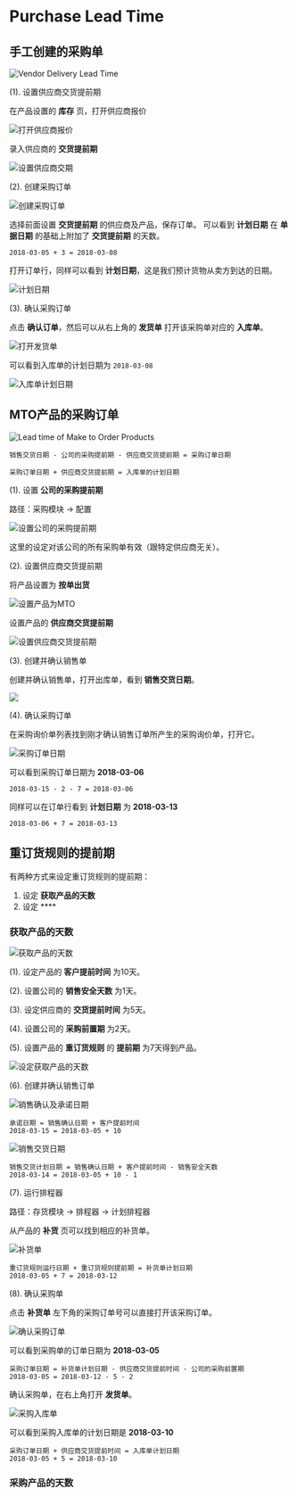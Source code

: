 # Purchase Lead Time

## 手工创建的采购单

![Vendor Delivery Lead Time](_images/vendor_lead_time_Manual_PO.PNG)

(1). 设置供应商交货提前期

在产品设置的 **库存** 页，打开供应商报价

![打开供应商报价](_images/vendor_lead_time_Manual_PO2.PNG)

录入供应商的 **交货提前期**

![设置供应商交期](_images/vendor_lead_time_Manual_PO1.PNG)

(2). 创建采购订单

![创建采购订单](_images/vendor_lead_time_Manual_PO3.PNG)

选择前面设置 **交货提前期** 的供应商及产品，保存订单。
可以看到 **计划日期** 在 **单据日期** 的基础上附加了 **交货提前期** 的天数。

    2018-03-05 + 3 = 2018-03-08

打开订单行，同样可以看到 **计划日期**，这是我们预计货物从卖方到达的日期。

![计划日期](_images/vendor_lead_time_Manual_PO4.PNG)

(3). 确认采购订单

点击 **确认订单**，然后可以从右上角的 **发货单** 打开该采购单对应的 **入库单**。

![打开发货单](_images/vendor_lead_time_Manual_PO5.PNG)

可以看到入库单的计划日期为 `2018-03-08`

![入库单计划日期](_images/vendor_lead_time_Manual_PO6.PNG)

## MTO产品的采购订单

![Lead time of Make to Order Products](_images/vendor_lead_time_MTO.PNG)

```
销售交货日期 - 公司的采购提前期 - 供应商交货提前期 = 采购订单日期

采购订单日期 + 供应商交货提前期 = 入库单的计划日期
```

(1). 设置 **公司的采购提前期**

路径：采购模块 -> 配置

![设置公司的采购提前期](_images/vendor_lead_time_MTO1.PNG)

这里的设定对该公司的所有采购单有效（跟特定供应商无关）。

(2). 设置供应商交货提前期

将产品设置为 **按单出货**

![设置产品为MTO](_images/vendor_lead_time_MTO2.PNG)

设置产品的 **供应商交货提前期**

![设置供应商交货提前期](_images/vendor_lead_time_MTO3.PNG)

(3). 创建并确认销售单

创建并确认销售单，打开出库单，看到 **销售交货日期**。

![](_images/vendor_lead_time_MTO5.PNG)

(4). 确认采购订单

在采购询价单列表找到刚才确认销售订单所产生的采购询价单，打开它。

![采购订单日期](_images/vendor_lead_time_MTO6.PNG)

可以看到采购订单日期为 **2018-03-06**

    2018-03-15 - 2 - 7 = 2018-03-06

同样可以在订单行看到 **计划日期** 为 **2018-03-13**

    2018-03-06 + 7 = 2018-03-13

## 重订货规则的提前期

有两种方式来设定重订货规则的提前期：
1. 设定 **获取产品的天数**
2. 设定 ****

### 获取产品的天数

![获取产品的天数](_images/reordering_rules_lead_time_Days_to_get_products.PNG)

(1). 设定产品的 **客户提前时间** 为10天。

(2). 设置公司的 **销售安全天数** 为1天。

(3). 设定供应商的 **交货提前时间** 为5天。

(4). 设置公司的 **采购前置期** 为2天。

(5). 设置产品的 **重订货规则** 的 **提前期** 为7天得到产品。

![设定获取产品的天数](_images/reordering_rules_lead_time_Days_to_get_products1.PNG)

(6). 创建并确认销售订单

![销售确认及承诺日期](_images/reordering_rules_lead_time_Days_to_get_products2.PNG)

```
承诺日期 = 销售确认日期 + 客户提前时间
2018-03-15 = 2018-03-05 + 10
```
![销售交货日期](_images/reordering_rules_lead_time_Days_to_get_products3.PNG)

```
销售交货计划日期 = 销售确认日期 + 客户提前时间 - 销售安全天数
2018-03-14 = 2018-03-05 + 10 - 1
```

(7). 运行排程器

路径：存货模块 -> 排程器 -> 计划排程器

从产品的 **补货** 页可以找到相应的补货单。

![补货单](_images/reordering_rules_lead_time_Days_to_get_products4.PNG)

```
重订货规则运行日期 + 重订货规则提前期 = 补货单计划日期
2018-03-05 + 7 = 2018-03-12
```

(8). 确认采购单

点击 **补货单** 左下角的采购订单号可以直接打开该采购订单。

![确认采购订单](_images/reordering_rules_lead_time_Days_to_get_products5.PNG)

可以看到采购单的订单日期为 **2018-03-05**

```
采购订单日期 = 补货单计划日期 - 供应商交货提前时间 - 公司的采购前置期
2018-03-05 = 2018-03-12 - 5 - 2
```
确认采购单，在右上角打开 **发货单**。

![采购入库单](_images/reordering_rules_lead_time_Days_to_get_products6.PNG)

可以看到采购入库单的计划日期是 **2018-03-10**

```
采购订单日期 + 供应商交货提前时间 = 入库单计划日期
2018-03-05 + 5 = 2018-03-10
```

### 采购产品的天数
